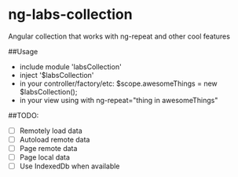 ng-labs-collection
==================

Angular collection that works with ng-repeat and other cool features

##Usage

* include module 'labsCollection'
* inject '$labsCollection'
* in your controller/factory/etc:  $scope.awesomeThings = new $labsCollection();
* in your view using with ng-repeat="thing in awesomeThings"

##TODO:

* [ ] Remotely load data
* [ ] Autoload remote data
* [ ] Page remote data
* [ ] Page local data
* [ ] Use IndexedDb when available